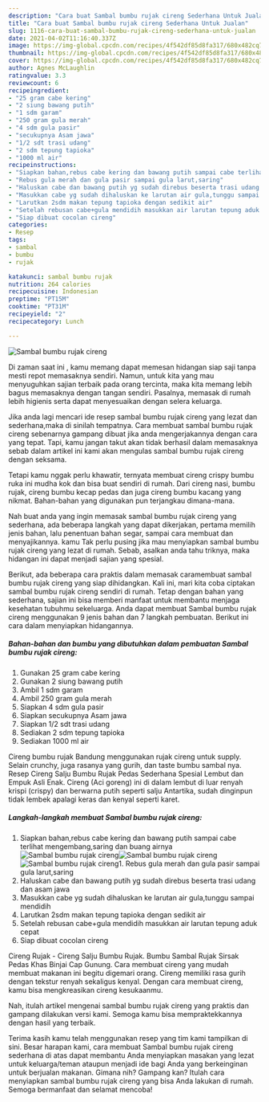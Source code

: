 ```yaml
---
description: "Cara buat Sambal bumbu rujak cireng Sederhana Untuk Jualan"
title: "Cara buat Sambal bumbu rujak cireng Sederhana Untuk Jualan"
slug: 1116-cara-buat-sambal-bumbu-rujak-cireng-sederhana-untuk-jualan
date: 2021-04-02T11:16:40.337Z
image: https://img-global.cpcdn.com/recipes/4f542df85d8fa317/680x482cq70/sambal-bumbu-rujak-cireng-foto-resep-utama.jpg
thumbnail: https://img-global.cpcdn.com/recipes/4f542df85d8fa317/680x482cq70/sambal-bumbu-rujak-cireng-foto-resep-utama.jpg
cover: https://img-global.cpcdn.com/recipes/4f542df85d8fa317/680x482cq70/sambal-bumbu-rujak-cireng-foto-resep-utama.jpg
author: Agnes McLaughlin
ratingvalue: 3.3
reviewcount: 6
recipeingredient:
- "25 gram cabe kering"
- "2 siung bawang putih"
- "1 sdm garam"
- "250 gram gula merah"
- "4 sdm gula pasir"
- "secukupnya Asam jawa"
- "1/2 sdt trasi udang"
- "2 sdm tepung tapioka"
- "1000 ml air"
recipeinstructions:
- "Siapkan bahan,rebus cabe kering dan bawang putih sampai cabe terlihat mengembang,saring dan buang airnya"
- "Rebus gula merah dan gula pasir sampai gula larut,saring"
- "Haluskan cabe dan bawang putih yg sudah direbus beserta trasi udang dan asam jawa"
- "Masukkan cabe yg sudah dihaluskan ke larutan air gula,tunggu sampai mendidih"
- "Larutkan 2sdm makan tepung tapioka dengan sedikit air"
- "Setelah rebusan cabe+gula mendidih masukkan air larutan tepung aduk cepat"
- "Siap dibuat cocolan cireng"
categories:
- Resep
tags:
- sambal
- bumbu
- rujak

katakunci: sambal bumbu rujak 
nutrition: 264 calories
recipecuisine: Indonesian
preptime: "PT15M"
cooktime: "PT31M"
recipeyield: "2"
recipecategory: Lunch

---
```



![Sambal bumbu rujak cireng](https://img-global.cpcdn.com/recipes/4f542df85d8fa317/680x482cq70/sambal-bumbu-rujak-cireng-foto-resep-utama.jpg)

Di zaman  saat ini , kamu memang dapat memesan hidangan siap saji tanpa mesti repot memasaknya sendiri. Namun, untuk kita yang mau menyuguhkan sajian terbaik pada orang tercinta, maka kita memang lebih bagus memasaknya dengan tangan sendiri. Pasalnya, memasak di rumah lebih higienis serta dapat menyesuaikan dengan selera keluarga.

Jika anda lagi mencari ide resep sambal bumbu rujak cireng yang lezat dan sederhana,maka di sinilah tempatnya. Cara membuat sambal bumbu rujak cireng  sebenarnya gampang dibuat jika anda mengerjakannya dengan cara yang tepat. Tapi, kamu jangan takut akan tidak berhasil dalam memasaknya 
sebab dalam artikel ini kami akan mengulas sambal bumbu rujak cireng dengan seksama.  

Tetapi kamu nggak perlu khawatir, ternyata membuat cireng crispy bumbu ruka ini mudha kok dan bisa buat sendiri di rumah. Dari cireng nasi, bumbu rujak, cireng bumbu kecap pedas dan juga cireng bumbu kacang yang nikmat. Bahan-bahan yang digunakan pun terjangkau dimana-mana.

Nah buat anda yang ingin memasak sambal bumbu rujak cireng yang sederhana, ada beberapa langkah yang dapat dikerjakan, pertama memilih jenis bahan, lalu penentuan bahan segar, sampai cara membuat dan menyajikannya. kamu Tak perlu pusing jika mau menyiapkan sambal bumbu rujak cireng yang lezat di rumah. Sebab, asalkan anda  tahu triknya, maka hidangan ini dapat menjadi sajian yang spesial.

Berikut, ada beberapa cara praktis  dalam memasak caramembuat sambal bumbu rujak cireng yang siap dihidangkan. Kali ini, mari kita coba ciptakan sambal bumbu rujak cireng sendiri di rumah. Tetap dengan bahan yang sederhana, sajian ini bisa memberi manfaat untuk membantu menjaga kesehatan tubuhmu sekeluarga. Anda dapat membuat Sambal bumbu rujak cireng menggunakan 9 jenis bahan dan 7 langkah pembuatan. Berikut ini cara dalam menyiapkan hidangannya.

<!--inarticleads1-->

##### Bahan-bahan dan bumbu yang dibutuhkan dalam pembuatan Sambal bumbu rujak cireng:

1. Gunakan 25 gram cabe kering
1. Gunakan 2 siung bawang putih
1. Ambil 1 sdm garam
1. Ambil 250 gram gula merah
1. Siapkan 4 sdm gula pasir
1. Siapkan secukupnya Asam jawa
1. Siapkan 1/2 sdt trasi udang
1. Sediakan 2 sdm tepung tapioka
1. Sediakan 1000 ml air


Cireng bumbu rujak Bandung menggunakan rujak cireng untuk supply. Selain crunchy, juga rasanya yang gurih, dan taste bumbu sambal nya. Resep Cireng Salju Bumbu Rujak Pedas Sederhana Spesial Lembut dan Empuk Asli Enak. Cireng (Aci goreng) ini di dalam lembut di luar renyah krispi (crispy) dan berwarna putih seperti salju Antartika, sudah dinginpun tidak lembek apalagi keras dan kenyal seperti karet. 

<!--inarticleads2-->

##### Langkah-langkah membuat Sambal bumbu rujak cireng:

1. Siapkan bahan,rebus cabe kering dan bawang putih sampai cabe terlihat mengembang,saring dan buang airnya
<img src="https://img-global.cpcdn.com/steps/8ef09a220bf154bb/160x128cq70/sambal-bumbu-rujak-cireng-langkah-memasak-1-foto.jpg" alt="Sambal bumbu rujak cireng"><img src="https://img-global.cpcdn.com/steps/260a9708ea80ea9f/160x128cq70/sambal-bumbu-rujak-cireng-langkah-memasak-1-foto.jpg" alt="Sambal bumbu rujak cireng"><img src="https://img-global.cpcdn.com/steps/55b0c9b60b8ec9b6/160x128cq70/sambal-bumbu-rujak-cireng-langkah-memasak-1-foto.jpg" alt="Sambal bumbu rujak cireng">1. Rebus gula merah dan gula pasir sampai gula larut,saring
1. Haluskan cabe dan bawang putih yg sudah direbus beserta trasi udang dan asam jawa
1. Masukkan cabe yg sudah dihaluskan ke larutan air gula,tunggu sampai mendidih
1. Larutkan 2sdm makan tepung tapioka dengan sedikit air
1. Setelah rebusan cabe+gula mendidih masukkan air larutan tepung aduk cepat
1. Siap dibuat cocolan cireng


Cireng Rujak - Cireng Salju Bumbu Rujak. Bumbu Sambal Rujak Sirsak Pedas Khas Binjai Cap Gunung. Cara membuat cireng yang mudah membuat makanan ini begitu digemari orang. Cireng memiliki rasa gurih dengan tekstur renyah sekaligus kenyal. Dengan cara membuat cireng, kamu bisa mengkreasikan cireng kesukaanmu. 

Nah, itulah artikel mengenai  sambal bumbu rujak cireng  yang praktis dan gampang dilakukan versi kami. Semoga kamu bisa mempraktekkannya dengan hasil yang terbaik. 

Terima kasih kamu telah menggunakan resep yang tim kami tampilkan di sini. Besar harapan kami, cara membuat  Sambal bumbu rujak cireng sederhana di atas dapat membantu Anda menyiapkan masakan yang lezat untuk keluarga/teman ataupun menjadi ide bagi Anda yang berkeinginan untuk berjualan makanan. Gimana nih? Gampang kan? Itulah cara menyiapkan sambal bumbu rujak cireng yang bisa Anda lakukan di rumah. Semoga bermanfaat dan selamat mencoba!

